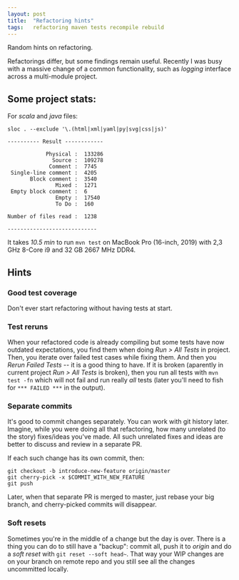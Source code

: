 ```yaml
---
layout: post
title:  "Refactoring hints"
tags:   refactoring maven tests recompile rebuild
---
```


Random hints on refactoring.

Refactorings differ, but some findings remain useful. Recently I was busy with a massive change of a common functionality,
such as _logging_ interface across a multi-module project.


## Some project stats:

For _scala_ and _java_ files:
```
sloc . --exclude '\.(html|xml|yaml|py|svg|css|js)'

---------- Result ------------

            Physical :  133286
              Source :  109278
             Comment :  7745
 Single-line comment :  4205
       Block comment :  3540
               Mixed :  1271
 Empty block comment :  6
               Empty :  17540
               To Do :  160

Number of files read :  1238

----------------------------
```

It takes *10.5 min* to run `mvn test` on MacBook Pro (16-inch, 2019) with 2,3 GHz 8-Core i9 and 32 GB 2667 MHz DDR4.


## Hints


### Good test coverage

Don't ever start refactoring without having tests at start.


### Test reruns

When your refactored code is already compiling but some tests have now outdated expectations, you find them when doing
_Run > All Tests_ in project. Then, you iterate over failed test cases while fixing them. And then you
_Rerun Failed Tests_ -- it is a good thing to have. If it is broken (aparently in current project _Run > All Tests_ is
broken), then you run all tests with `mvn test -fn` which will not fail and run really *all* tests (later you'll need
to fish for `*** FAILED ***` in the output).


### Separate commits

It's good to commit changes separately. You can work with git history later. Imagine, while you were doing all that
refactoring, how many unrelated (to the story) fixes/ideas you've made. All such unrelated fixes and ideas are better
to discuss and review in a separate PR.

If each such change has its own commit, then:

```
git checkout -b introduce-new-feature origin/master
git cherry-pick -x $COMMIT_WITH_NEW_FEATURE
git push
```

Later, when that separate PR is merged to master, just rebase your big branch, and cherry-picked commits will disappear.


### Soft resets

Sometimes you're in the middle of a change but the day is over. There is a thing you can do to still have a "backup":
commit all, push it to *origin* and do a _soft reset_ with `git reset --soft head~`. That way your WIP changes are on
your branch on remote repo and you still see all the changes uncommitted locally.

